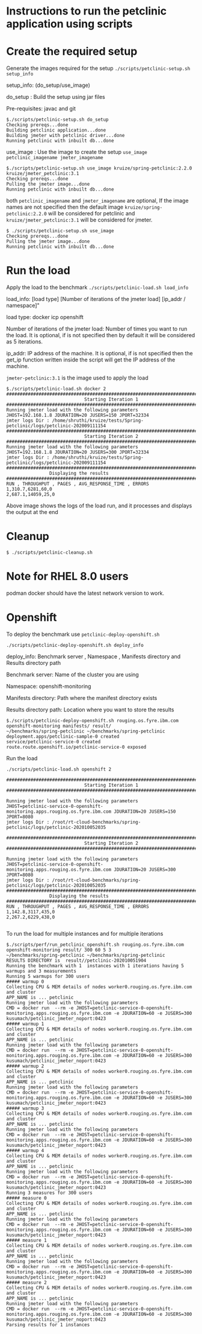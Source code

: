 # Instructions to run the petclinic application using scripts 

# Create the required setup
Generate the images required for the setup 
`./scripts/petclinic-setup.sh setup_info`

setup_info: (do_setup/use_image)

do_setup : Build the setup using jar files

Pre-requisites: javac and git 

```
$./scripts/petclinic-setup.sh do_setup
Checking prereqs...done
Building petclinic application...done
Building jmeter with petclinic driver...done
Running petclinic with inbuilt db...done
```
use_image : Use the image to create the setup
`use_image petclinic_imagename jmeter_imagename`


```
$./scripts/petclinic-setup.sh use_image kruize/spring-petclinic:2.2.0 kruize/jmeter_petclinic:3.1
Checking prereqs...done
Pulling the jmeter image...done
Running petclinic with inbuilt db...done

```

both `petclinic_imagename` and `jmeter_imagename` are optional, If the image names are not specified then the default image `kruize/spring-petclinic:2.2.0` will be considered for petclinic and `kruize/jmeter_petclinic:3.1` will be considered for jmeter.

```
$ ./scripts/petclinic-setup.sh use_image 
Checking prereqs...done
Pulling the jmeter image...done
Running petclinic with inbuilt db...done
```

# Run the load
Apply the load to the benchmark
`./scripts/petclinic-load.sh load_info`

load_info: [load type] [Number of iterations of the jmeter load] [ip_addr / namespace]"

load type: docker icp openshift

Number of iterations of the jmeter load: Number of times you want to run the load. It is optional, if is not specified then by default it will be considered as 5 iterations.

ip_addr: IP address of the machine. It is optional, if is not specified then the get_ip function written inside the script will get the IP address of the machine.

`jmeter-petclinic:3.1` is the image used to apply the load


```
$./scripts/petclinic-load.sh docker 2 
#########################################################################################
                             Starting Iteration 1                                  
#########################################################################################
Running jmeter load with the following parameters
JHOST=192.168.1.8 JDURATION=20 JUSERS=150 JPORT=32334 
jmter logs Dir : /home/shruthi/kruize/tests/Spring-petclinic/logs/petclinic-202009111154
#########################################################################################
                             Starting Iteration 2                                  
#########################################################################################
Running jmeter load with the following parameters
JHOST=192.168.1.8 JDURATION=20 JUSERS=300 JPORT=32334 
jmter logs Dir : /home/shruthi/kruize/tests/Spring-petclinic/logs/petclinic-202009111154
#########################################################################################
				Displaying the results				       
#########################################################################################
RUN , THROUGHPUT , PAGES , AVG_RESPONSE_TIME , ERRORS
1,310.7,6281,60,0
2,687.1,14059,25,0
```
Above image shows the logs of the load run, and it processes and displays the output at the end

# Cleanup
`$ ./scripts/petclinic-cleanup.sh`


# Note for RHEL 8.0 users
podman docker should have the latest network version to work.

# Openshift
To deploy the benchmark use `petclinic-deploy-openshift.sh`


`./scripts/petclinic-deploy-openshift.sh deploy_info`

deploy_info: Benchmark server , Namespace , Manifests directory and Results directory path

Benchmark server: Name of the cluster you are using

Namespace: openshift-monitoring

Manifests directory: Path where the manifest directory exists

Results directory path: Location where you want to store the results

```
$./scripts/petclinic-deploy-openshift.sh rouging.os.fyre.ibm.com openshift-monitoring manifests/ result/
~/benchmarks/spring-petclinic ~/benchmarks/spring-petclinic
deployment.apps/petclinic-sample-0 created
service/petclinic-service-0 created
route.route.openshift.io/petclinic-service-0 exposed

```

Run the load

```
./scripts/petclinic-load.sh openshift 2

#########################################################################################
                             Starting Iteration 1                                  
#########################################################################################

Running jmeter load with the following parameters
JHOST=petclinic-service-0-openshift-monitoring.apps.rouging.os.fyre.ibm.com JDURATION=20 JUSERS=150 JPORT=8080 
jmter logs Dir : /root/rt-cloud-benchmarks/spring-petclinic/logs/petclinic-202010052035

#########################################################################################
                             Starting Iteration 2                                  
#########################################################################################

Running jmeter load with the following parameters
JHOST=petclinic-service-0-openshift-monitoring.apps.rouging.os.fyre.ibm.com JDURATION=20 JUSERS=300 JPORT=8080 
jmter logs Dir : /root/rt-cloud-benchmarks/spring-petclinic/logs/petclinic-202010052035
#########################################################################################
				Displaying the results				       
#########################################################################################
RUN , THROUGHPUT , PAGES , AVG_RESPONSE_TIME , ERRORS
1,142.8,3117,435,0
2,267.2,6229,438,0


```

To run the load for multiple instances and for multiple iterations

```
$./scripts/perf/run_petclinic_openshift.sh rouging.os.fyre.ibm.com openshift-monitoring result/ 300 60 5 3
~/benchmarks/spring-petclinic ~/benchmarks/spring-petclinic
RESULTS DIRECTORY is  result//petclinic-202010051904
Running the benchmark with 1  instances with 1 iterations having 5 warmups and 3 measurements
Running 5 warmups for 300 users
##### warmup 0
Collecting CPU & MEM details of nodes worker0.rouging.os.fyre.ibm.com  and cluster
APP_NAME is ... petclinic
Running jmeter load with the following parameters
CMD = docker run  --rm -e JHOST=petclinic-service-0-openshift-monitoring.apps.rouging.os.fyre.ibm.com -e JDURATION=60 -e JUSERS=300 kusumach/petclinic_jmeter_noport:0423
##### warmup 1
Collecting CPU & MEM details of nodes worker0.rouging.os.fyre.ibm.com  and cluster
APP_NAME is ... petclinic
Running jmeter load with the following parameters
CMD = docker run  --rm -e JHOST=petclinic-service-0-openshift-monitoring.apps.rouging.os.fyre.ibm.com -e JDURATION=60 -e JUSERS=300 kusumach/petclinic_jmeter_noport:0423
##### warmup 2
Collecting CPU & MEM details of nodes worker0.rouging.os.fyre.ibm.com  and cluster
APP_NAME is ... petclinic
Running jmeter load with the following parameters
CMD = docker run  --rm -e JHOST=petclinic-service-0-openshift-monitoring.apps.rouging.os.fyre.ibm.com -e JDURATION=60 -e JUSERS=300 kusumach/petclinic_jmeter_noport:0423
##### warmup 3
Collecting CPU & MEM details of nodes worker0.rouging.os.fyre.ibm.com  and cluster
APP_NAME is ... petclinic
Running jmeter load with the following parameters
CMD = docker run  --rm -e JHOST=petclinic-service-0-openshift-monitoring.apps.rouging.os.fyre.ibm.com -e JDURATION=60 -e JUSERS=300 kusumach/petclinic_jmeter_noport:0423
##### warmup 4
Collecting CPU & MEM details of nodes worker0.rouging.os.fyre.ibm.com  and cluster
APP_NAME is ... petclinic
Running jmeter load with the following parameters
CMD = docker run  --rm -e JHOST=petclinic-service-0-openshift-monitoring.apps.rouging.os.fyre.ibm.com -e JDURATION=60 -e JUSERS=300 kusumach/petclinic_jmeter_noport:0423
Running 3 measures for 300 users
##### measure 0
Collecting CPU & MEM details of nodes worker0.rouging.os.fyre.ibm.com  and cluster
APP_NAME is ... petclinic
Running jmeter load with the following parameters
CMD = docker run  --rm -e JHOST=petclinic-service-0-openshift-monitoring.apps.rouging.os.fyre.ibm.com -e JDURATION=60 -e JUSERS=300 kusumach/petclinic_jmeter_noport:0423
##### measure 1
Collecting CPU & MEM details of nodes worker0.rouging.os.fyre.ibm.com  and cluster
APP_NAME is ... petclinic
Running jmeter load with the following parameters
CMD = docker run  --rm -e JHOST=petclinic-service-0-openshift-monitoring.apps.rouging.os.fyre.ibm.com -e JDURATION=60 -e JUSERS=300 kusumach/petclinic_jmeter_noport:0423
##### measure 2
Collecting CPU & MEM details of nodes worker0.rouging.os.fyre.ibm.com  and cluster
APP_NAME is ... petclinic
Running jmeter load with the following parameters
CMD = docker run  --rm -e JHOST=petclinic-service-0-openshift-monitoring.apps.rouging.os.fyre.ibm.com -e JDURATION=60 -e JUSERS=300 kusumach/petclinic_jmeter_noport:0423
Parsing results for 1 instances

```






